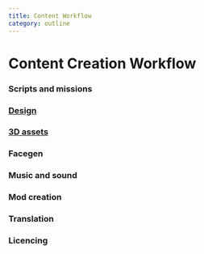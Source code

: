 ```yaml
---
title: Content Workflow
category: outline
---
```


# Content Creation Workflow
### Scripts and missions
### [Design](./desig/index.md)
### [3D assets](./3d_assets/index.md)
### Facegen
### Music and sound

### Mod creation

### Translation
### Licencing
